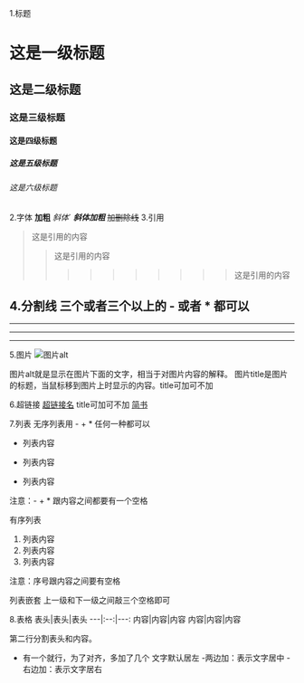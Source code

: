 1.标题
# 这是一级标题
## 这是二级标题
### 这是三级标题
#### 这是四级标题
##### 这是五级标题
###### 这是六级标题
2.字体
**加粗**
*斜体*`
***斜体加粗***
~~加删除线~~
3.引用
>这是引用的内容
>>这是引用的内容
>>>>>>>>>>这是引用的内容

4.分割线
三个或者三个以上的 - 或者 * 都可以
---
----
***
*****
5.图片
![图片alt](图片地址 "图片title")

图片alt就是显示在图片下面的文字，相当于对图片内容的解释。
图片title是图片的标题，当鼠标移到图片上时显示的内容。title可加可不加

6.超链接
[超链接名](超链接地址 "超链接title")
title可加可不加
[简书](https://www.jianshu.com/p/191d1e21f7ed)

7.列表
无序列表用 - + * 任何一种都可以
- 列表内容
+ 列表内容
* 列表内容

注意：- + * 跟内容之间都要有一个空格

有序列表
1. 列表内容
2. 列表内容
3. 列表内容

注意：序号跟内容之间要有空格

列表嵌套
上一级和下一级之间敲三个空格即可

8.表格
表头|表头|表头
---|:--:|---:
内容|内容|内容
内容|内容|内容

第二行分割表头和内容。
- 有一个就行，为了对齐，多加了几个
文字默认居左
-两边加：表示文字居中
-右边加：表示文字居右
